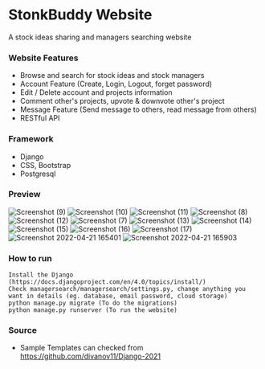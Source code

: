 # StonkBuddy Website
A stock ideas sharing and managers searching website

### Website Features
- Browse and search for stock ideas and stock managers
- Account Feature (Create, Login, Logout, forget password)
- Edit / Delete account and projects information
- Comment other's projects, upvote & downvote other's project
- Message Feature (Send message to others, read message from others)
- RESTful API

### Framework
- Django
- CSS, Bootstrap
- Postgresql

### Preview
![Screenshot (9)](https://user-images.githubusercontent.com/103970218/166477836-523f983a-4c3b-4212-878e-2f866a014f59.png)
![Screenshot (10)](https://user-images.githubusercontent.com/103970218/166477861-ebdd846d-087c-480c-977f-ba9166edc2f3.png)
![Screenshot (11)](https://user-images.githubusercontent.com/103970218/166477887-f3169441-adae-43ad-b302-66a190f0f35a.png)
![Screenshot (8)](https://user-images.githubusercontent.com/103970218/166478034-b15ce2f0-1cd1-4d6a-863c-dd33b97a8ca1.png)
![Screenshot (12)](https://user-images.githubusercontent.com/103970218/166477897-cf646af9-a3f2-436f-acc3-51538a034b8c.png)
![Screenshot (7)](https://user-images.githubusercontent.com/103970218/166477918-f762b47e-1722-4c10-ae85-6a26dd456779.png)
![Screenshot (13)](https://user-images.githubusercontent.com/103970218/166478291-88a40ac7-371f-48c1-a6f8-a3a404dd143a.png)
![Screenshot (14)](https://user-images.githubusercontent.com/103970218/166478332-f41196e3-8a0f-4c28-81ee-1818d8ae763b.png)
![Screenshot (15)](https://user-images.githubusercontent.com/103970218/166478384-11f9dfe9-4847-4352-a441-c89e70c357f7.png)
![Screenshot (16)](https://user-images.githubusercontent.com/103970218/166478402-fd741de7-5619-489c-be99-f995bef50016.png)
![Screenshot (17)](https://user-images.githubusercontent.com/103970218/166478445-5082ea72-cbab-46fa-a1ca-d80b2bdae4ca.png)
![Screenshot 2022-04-21 165401](https://user-images.githubusercontent.com/103970218/166478726-7a2c2c76-26b8-451f-975e-ddc1f3675607.png)
![Screenshot 2022-04-21 165903](https://user-images.githubusercontent.com/103970218/166478748-7dcd5114-ff92-4f48-80df-85982897a6a3.png)

### How to run
```
Install the Django (https://docs.djangoproject.com/en/4.0/topics/install/)
Check managersearch/managersearch/settings.py, change anything you want in details (eg. database, email password, cloud storage)
python manage.py migrate (To do the migrations)
python manage.py runserver (To run the website)
```
### Source
- Sample Templates can checked from https://github.com/divanov11/Django-2021
